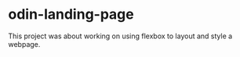 # odin-landing-page

This project was about working on using flexbox to layout and style a webpage.

